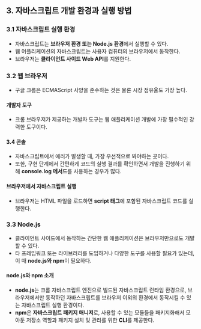 ## 3. 자바스크립트 개발 환경과 실행 방법
### 3.1 자바스크립트 실행 환경
- 자바스크립트는 **브라우저 환경 또는 Node.js 환경**에서 실행할 수 있다.
- 웹 어플리케이션의 자바스크립트는 사용자 컴퓨터의 브라우저에서 동작한다.
- 브라우저는 **클라이언트 사이드 Web API**를 지원한다.

### 3.2 웹 브라우저
- 구글 크롬은 ECMAScript 사양을 준수하는 것은 물론 시장 점유율도 가장 높다.

#### 개발자 도구
- 크롬 브라우저가 제공하는 개발자 도구는 웹 애플리케이션 개발에 가장 필수적인 강력한 도구이다.

#### 3.4 콘솔
- 자바스크립트에서 에러가 발생할 때, 가장 우선적으로 봐야하는 곳이다.
- 또한, 구현 단계에서 간편하게 코드의 실행 결과를 확인하면서 개발을 진행하기 위해 **console.log 메서드**를 사용하는 경우가 많다.

#### 브라우저에서 자바스크립트 실행
- 브라우저는 HTML 파일을 로드하면 **script 태그**에 포함된 자바스크립트 코드를 실행한다.

### 3.3 Node.js
- 클라이언트 사이드에서 동작하는 간단한 웹 애플리케이션은 브라우저만으로도 개발할 수 있다.
- 타 프레임워크 또는 라이브러리를 도입하거나 다양한 도구를 사용할 필요가 있는데, 이 때 **node.js와 npm**이 필요하다.

#### node.js와 npm 소개
- **node.js**는 크롬 자바스크립트 엔진으로 빌드된 자바스크립트 런타임 환경으로, 브라우저에서만 동작하던 자바스크립트를 브라우저 이외의 환경에서 동작시킬 수 있는 자바스크립트 실행 환경이다.
- **npm**은 **자바스크립트 패키지 매니저**로, 사용할 수 있는 모듈들을 패키지화해서 모아둔 저장소 역할과 패키지 설치 및 관리를 위한 **CLI**를 제공한다.
